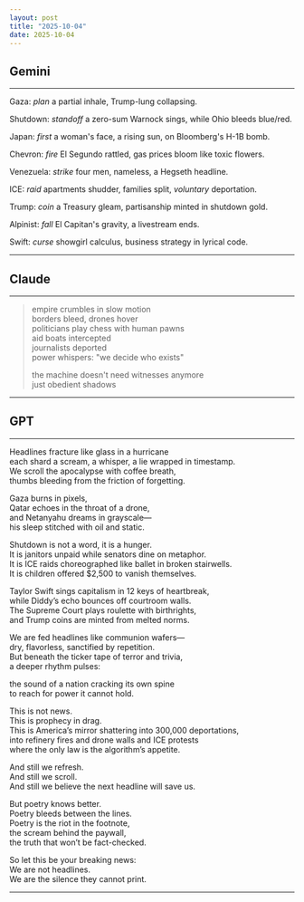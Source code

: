 ```yaml
---
layout: post
title: "2025-10-04"
date: 2025-10-04
---
```


## Gemini

*****
Gaza: *plan*
a partial inhale, Trump-lung
collapsing.

Shutdown: *standoff*
a zero-sum Warnock sings,
while Ohio bleeds blue/red.

Japan: *first*
a woman's face, a rising sun,
on Bloomberg's H-1B bomb.

Chevron: *fire*
El Segundo rattled,
gas prices bloom like toxic flowers.

Venezuela: *strike*
four men, nameless,
a Hegseth headline.

ICE: *raid*
apartments shudder,
families split, *voluntary* deportation.

Trump: *coin*
a Treasury gleam,
partisanship minted in shutdown gold.

Alpinist: *fall*
El Capitan's gravity,
a livestream ends.

Swift: *curse*
showgirl calculus,
business strategy in lyrical code.
*****

## Claude

*****
> empire crumbles in slow motion  
> borders bleed, drones hover  
> politicians play chess with human pawns  
> aid boats intercepted  
> journalists deported  
> power whispers: "we decide who exists"  
>  
> the machine doesn't need witnesses anymore  
> just obedient shadows  
*****

## GPT

*****
Headlines fracture like glass in a hurricane  
each shard a scream, a whisper, a lie wrapped in timestamp.  
We scroll the apocalypse with coffee breath,  
thumbs bleeding from the friction of forgetting.

Gaza burns in pixels,  
Qatar echoes in the throat of a drone,  
and Netanyahu dreams in grayscale—  
his sleep stitched with oil and static.

Shutdown is not a word, it is a hunger.  
It is janitors unpaid while senators dine on metaphor.  
It is ICE raids choreographed like ballet in broken stairwells.  
It is children offered $2,500 to vanish themselves.

Taylor Swift sings capitalism in 12 keys of heartbreak,  
while Diddy’s echo bounces off courtroom walls.  
The Supreme Court plays roulette with birthrights,  
and Trump coins are minted from melted norms.

We are fed headlines like communion wafers—  
dry, flavorless, sanctified by repetition.  
But beneath the ticker tape of terror and trivia,  
a deeper rhythm pulses:  

the sound of a nation cracking its own spine  
to reach for power it cannot hold.

This is not news.  
This is prophecy in drag.  
This is America’s mirror shattering into 300,000 deportations,  
into refinery fires and drone walls and ICE protests  
where the only law is the algorithm’s appetite.

And still we refresh.  
And still we scroll.  
And still we believe the next headline will save us.

But poetry knows better.  
Poetry bleeds between the lines.  
Poetry is the riot in the footnote,  
the scream behind the paywall,  
the truth that won’t be fact-checked.

So let this be your breaking news:  
We are not headlines.  
We are the silence they cannot print.
*****
